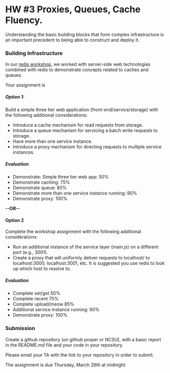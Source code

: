 # HW #3 Proxies, Queues, Cache Fluency.

Understanding the basic building blocks that form complex infrastructure is an important precedent to being able to construct and deploy it.

### Building Infrastructure

In our [redis workshop](https://github.com/CSC-DevOps/Queues), we worked with server-side web technologies combined with redis to demonstrate concepts related to caches and queues.

Your assignment is 


##### Option 1:

Build a simple three tier web application (front-end/service/storage) with the following additional considerations:

* Introduce a cache mechanism for read requests from storage.
* Introduce a queue mechanism for servicing a batch write requests to storage.
* Have more than one service instance.
* Introduce a proxy mechanism for directing requests to multiple service instances.

##### Evaluation

- Demonstrate: Simple three tier web app: 50%
- Demonstrate caching: 75%
- Demonstrate queue: 85%
- Demonstrate more than one service instance running: 90%
- Demonstrate proxy: 100%

**--OR--**

#### Option 2   

Complete the workshop assignment with the following additional considerations:

* Run an additional instance of the service layer (main.js) on a different port (e.g., 3001).
* Create a proxy that will uniformly deliver requests to localhost/ to localhost:3000, localhost:3001, etc.  It is suggested you use redis to look up which host to resolve to.

##### Evaluation

- Complete set/get 50%
- Complete recent 75%
- Complete upload/meow 85%
- Additional service instance running: 90%
- Demonstrate proxy: 100%

### Submission

Create a github repository (on github proper or NCSU), with a basic report in the README.md file and your code in your repository.

Please email your TA with the link to your repository in order to submit.

The assignment is due Thursday, March 26th at midnight.
